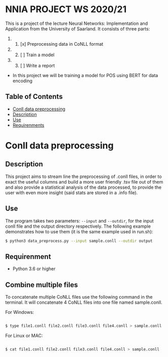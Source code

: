 # NNIA PROJECT WS 2020/21

This is a project of the lecture Neural Networks: Implementation and Application from the University of Saarland. It consists of three parts: 
1. 1. [x] Preprocessing data in CoNLL format 
2. 2. [ ] Train a model 
3. 3. [ ] Write a report

* In this project we will be training a model for POS using BERT for data encoding 
 
## Table of Contents
- [Conll data preprocessing](https://github.com/Hudaka/NN_project/blob/main/README.md#conll-data-preprocessing)
- [Description](https://github.com/Hudaka/NN_project/blob/main/README.md#description)
- [Use](https://github.com/Hudaka/NN_project/blob/main/README.md#use)
- [Requirenments](https://github.com/Hudaka/NN_project/blob/main/README.md#requirement)

Conll data preprocessing
========================

Description
-----------

This project aims to stream line the preprocessing of .conll files, in order to exact the useful columns and build a more user friendly .tsv file out of them and also provide a statistical analysis of the data processed, to provide the user with even more insight (said stats are stored in a .info file).

Use
---

The program takes two parameters: `--input` and `--outdir`, for the input conll file and the output directory respectively. The following example demonstrates how to use them (it is the same example used in run.sh):

```sh
$ python3 data_preprocess.py --input sample.conll --outdir output
```

Requirenment
-----------
- Python 3.6 or higher


Combine multiple files
-----------

To concatenate multiple CoNLL files use the following command in the terminal. It will concatenate 4 CoNLL files into one file named sample.conll.

 

For Windows:

 

```sh

$ type file1.conll file2.conll file3.conll file4.conll > sample.conll

```

 

For Linux or MAC:

 

```sh

$ cat file1.conll file2.conll file3.conll file4.conll > sample.conll

```


